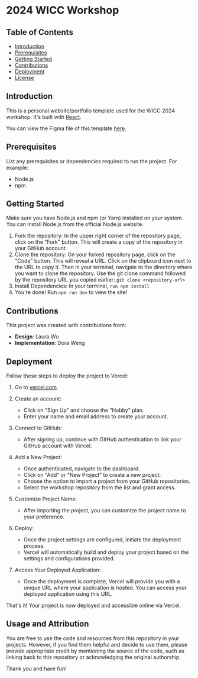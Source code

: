 # 2024 WICC Workshop

## Table of Contents

- [Introduction](#introduction)
- [Prerequisites](#prerequisites)
- [Getting Started](#getting-started)
- [Contributions](#contributions)
- [Deployment](#deployment)
- [License](#usage-and-attribution)

## Introduction

This is a personal website/portfolio template used for the WICC 2024 workshop. It's built with [React](https://reactjs.org).

You can view the Figma file of this template [here](https://www.figma.com/file/uTyUhNtDpYuW5mKwm6eT2S/Workshop-Template?type=design&mode=design&t=tMpD9KjtmPxIvPP1-1).

## Prerequisites

List any prerequisites or dependencies required to run the project. For example:

- Node.js
- npm

## Getting Started

Make sure you have Node.js and npm (or Yarn) installed on your system. You can install Node.js from the official Node.js website.

1. Fork the repository: In the upper right corner of the repository page, click on the "Fork" button. This will create a copy of the repository in your GitHub account.
2. Clone the repository: On your forked repository page, click on the "Code" button. This will reveal a URL. Click on the clipboard icon next to the URL to copy it. Then in your terminal, navigate to the directory where you want to clone the repository. Use the git clone command followed by the repository URL you copied earlier: `git clone <repository-url>`
3. Install Dependencies: In your terminal, `run npm install`
4. You're done! Run `npm run dev` to view the site!

## Contributions

This project was created with contributions from:

- **Design**: Laura Wu
- **Implementation**: Dora Weng

## Deployment

Follow these steps to deploy the project to Vercel:

1. Go to [vercel.com](https://vercel.com).

2. Create an account:

   - Click on "Sign Up" and choose the "Hobby" plan.
   - Enter your name and email address to create your account.

3. Connect to GitHub:

   - After signing up, continue with GitHub authentication to link your GitHub account with Vercel.

4. Add a New Project:

   - Once authenticated, navigate to the dashboard.
   - Click on "Add" or "New Project" to create a new project.
   - Choose the option to import a project from your GitHub repositories.
   - Select the workshop repository from the list and grant access.

5. Customize Project Name:

   - After importing the project, you can customize the project name to your preference.

6. Deploy:

   - Once the project settings are configured, initiate the deployment process.
   - Vercel will automatically build and deploy your project based on the settings and configurations provided.

7. Access Your Deployed Application:
   - Once the deployment is complete, Vercel will provide you with a unique URL where your application is hosted. You can access your deployed application using this URL.

That's it! Your project is now deployed and accessible online via Vercel.

## Usage and Attribution

You are free to use the code and resources from this repository in your projects. However, if you find them helpful and decide to use them, please provide appropriate credit by mentioning the source of the code, such as linking back to this repository or acknowledging the original authorship.

Thank you and have fun!
